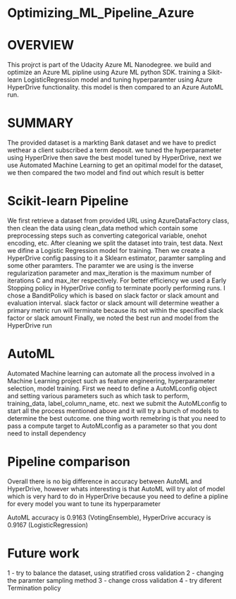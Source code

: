 # Optimizing_ML_Pipeline_Azure
# OVERVIEW

This projrct is part of the Udacity Azure ML Nanodegree. we build and optimize an Azure ML pipline using Azure ML python SDK.
training a Sikit-learn LogisticRegression model and tuning hyperparamter using Azure HyperDrive functionality.
this model is then compared to an Azure AutoML run.

# SUMMARY

The provided dataset is a markting Bank dataset and we have to predict wethear a client subscribed a term deposit.
we tuned the hyperparameter using HyperDrive then save the best model tuned by HyperDrive, next we use Automated Machine Learning
to get an opitimal model for the dataset, we then compared the two model and find out which result is better

# Scikit-learn Pipeline

We first retrieve a dataset from provided URL using AzureDataFactory class, then clean the data using clean_data method which contain
some preprocessing steps such as converting categorical variable, onehot encoding, etc.
After cleaning we split the dataset into train, test data.
Next we difine a Logistic Regression model for training.
Then we create a HyperDrive config passing to it a Sklearn estimator, paramter sampling and some other paramters.
The paramter we are using is the inverse regularization parameter and max_iteration is the maximum number of iterations C and max_iter respectively.
For better efficiency we used a Early Stopping policy in HyperDrive config to terminate poorly performing runs.
I chose a BanditPolicy which is based on slack factor or slack amount and evaluation interval.
slack factor or slack amount will determine weather a primary metric run will terminate because its not within the specified slack factor or slack amount
Finally, we noted the best run and model from the HyperDrive run

# AutoML

Automated Machine learning can automate all the process involved in a Machine Learning project such as feature engineering, hyperparameter selection, model training.
First we need to define a AutoMLconfig object and setting various parameters such as which task to perform, training_data, label_column_name, etc.
next we submit the AutoMLconfig to start all the process mentioned above and it will try a bunch of models to determine the best outcome.
one thing worth remebring is that you need to pass a compute target to AutoMLconfig as a parameter so that you dont need to install dependency

# Pipeline comparison

Overall there is no big difference in accuracy between AutoML and HyperDrive, however whats interesting is that AutoML will try alot of model which is very hard
to do in HyperDrive because you need to define a pipline for every model you want to tune its hyperparameter 

AutoML accuracy is 0.9163 (VotingEnsemble), HyperDrive accuracy is 0.9167 (LogisticRegression)

# Future work

1 - try to balance the dataset, using stratified cross validation
2 - changing the paramter sampling method
3 - change cross validation 
4 - try diferent Termination policy
